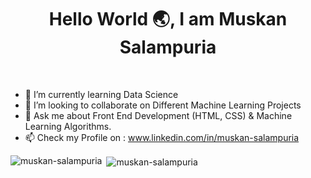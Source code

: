 ### <p><h1 align="center">Hello World :earth_asia:, I am Muskan Salampuria</h1><br></p>

- 🌱 I’m currently learning Data Science
- 👯 I’m looking to collaborate on Different Machine Learning Projects
- 💬 Ask me about Front End Development (HTML, CSS) & Machine Learning Algorithms.
- 📫 Check my Profile on : www.linkedin.com/in/muskan-salampuria


<p><img align="left" src="https://github-readme-stats.vercel.app/api/top-langs/?username=muskan-salampuria&layout=compact&hide=html" alt="muskan-salampuria" /> </p>
<p>&nbsp;<img align="center" src="https://github-readme-stats.vercel.app/api?username=muskan-salampuria&show_icons=true" alt="muskan-salampuria" /></p>
